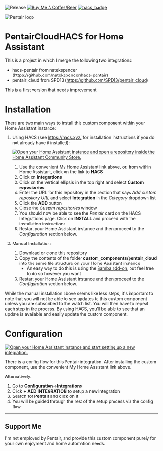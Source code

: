 ![Release](https://img.shields.io/github/v/release/natekspencer/hacs-pentair?style=for-the-badge)
[![Buy Me A Coffee/Beer](https://img.shields.io/badge/Buy_Me_A_☕/🍺-F16061?style=for-the-badge&logo=ko-fi&logoColor=white&labelColor=grey)](https://ko-fi.com/natekspencer)
[![hacs_badge](https://img.shields.io/badge/HACS-Custom-41BDF5.svg?style=for-the-badge)](https://github.com/hacs/integration)

<picture>
  <source media="(prefers-color-scheme: dark)" srcset="https://brands.home-assistant.io/pentair_cloud/dark_logo.png">
  <img alt="Pentair logo" src="https://brands.home-assistant.io/pentair_cloud/logo.png">
</picture>

# PentairCloudHACS for Home Assistant

This is a project in which I merge the following two integrations: 
- hacs-pentair from natekspencer  (https://github.com/natekspencer/hacs-pentair)
- pentair_cloud from SPD13  (https://github.com/SPD13/pentair_cloud)

This is a first version that needs improvement
# Installation

There are two main ways to install this custom component within your Home Assistant instance:

1. Using HACS (see https://hacs.xyz/ for installation instructions if you do not already have it installed):

   [![Open your Home Assistant instance and open a repository inside the Home Assistant Community Store.](https://my.home-assistant.io/badges/hacs_repository.svg)](https://my.home-assistant.io/redirect/hacs_repository/?owner=Caillace81100&repository=PentairCloudHACS&category=integration)

   1. Use the convenient My Home Assistant link above, or, from within Home Assistant, click on the link to **HACS**
   2. Click on **Integrations**
   3. Click on the vertical ellipsis in the top right and select **Custom repositories**
   4. Enter the URL for this repository in the section that says _Add custom repository URL_ and select **Integration** in the _Category_ dropdown list
   5. Click the **ADD** button
   6. Close the _Custom repositories_ window
   7. You should now be able to see the _Pentair_ card on the HACS Integrations page. Click on **INSTALL** and proceed with the installation instructions.
   8. Restart your Home Assistant instance and then proceed to the _Configuration_ section below.

2. Manual Installation:
   1. Download or clone this repository
   2. Copy the contents of the folder **custom_components/pentair_cloud** into the same file structure on your Home Assistant instance
      - An easy way to do this is using the [Samba add-on](https://www.home-assistant.io/getting-started/configuration/#editing-configuration-via-sambawindows-networking), but feel free to do so however you want
   3. Restart your Home Assistant instance and then proceed to the _Configuration_ section below.

While the manual installation above seems like less steps, it's important to note that you will not be able to see updates to this custom component unless you are subscribed to the watch list. You will then have to repeat each step in the process. By using HACS, you'll be able to see that an update is available and easily update the custom component.

# Configuration

[![Open your Home Assistant instance and start setting up a new integration.](https://my.home-assistant.io/badges/config_flow_start.svg)](https://my.home-assistant.io/redirect/config_flow_start/?domain=pentair)

There is a config flow for this Pentair integration. After installing the custom component, use the convenient My Home Assistant link above.

Alternatively:

1. Go to **Configuration**->**Integrations**
2. Click **+ ADD INTEGRATION** to setup a new integration
3. Search for **Pentair** and click on it
4. You will be guided through the rest of the setup process via the config flow

---

## Support Me

I'm not employed by Pentair, and provide this custom component purely for your own enjoyment and home automation needs.